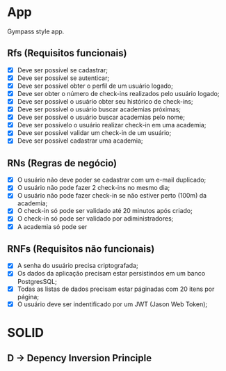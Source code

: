 # App

Gympass style app.

## Rfs (Requisitos funcionais)

- [x] Deve ser possível se cadastrar;
- [x] Deve ser possível se autenticar;
- [x] Deve ser possível obter o perfil de um usuário logado;
- [x] Deve ser obter o número de check-ins realizados pelo usuário logado;
- [x] Deve ser possível o usuário obter seu histórico de check-ins;
- [x] Deve ser possível o usuário buscar academias próximas;
- [x] Deve ser possível o usuário buscar academias pelo nome;
- [x] Deve ser possívelo o usuário realizar check-in em uma academia;
- [x] Deve ser possível validar um check-in de um usuário;
- [x] Deve ser possível cadastrar uma academia;	 

## RNs (Regras de negócio)

- [x] O usuário não deve poder se cadastrar com um e-mail duplicado;
- [x] O usuário não pode fazer 2 check-ins no mesmo dia;
- [x] O usuário não pode fazer check-in se não estiver perto (100m) da academia;
- [x] O check-in só pode ser validado até 20 minutos após criado;
- [x] O check-in só pode ser validado por adiministradores;
- [x] A academia só pode ser 	

## RNFs (Requisitos não funcionais)

- [x] A senha do usuário precisa criptografada;
- [x] Os dados da aplicação precisam estar persistindos em um banco PostgresSQL;
- [x] Todas 	as listas de dados precisam estar páginadas com 20 itens por página;
- [x] O usuário deve ser indentificado por um JWT (Jason Web Token);

# SOLID
## D -> Depency Inversion Principle
